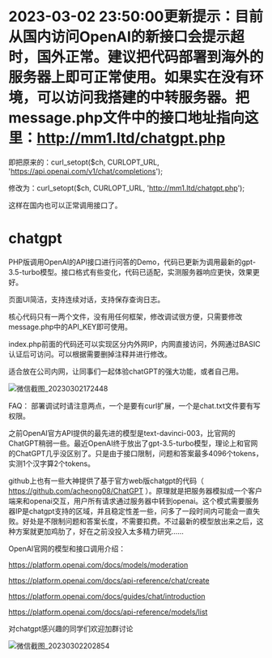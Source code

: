 # 2023-03-02 23:50:00更新提示：目前从国内访问OpenAI的新接口会提示超时，国外正常。建议把代码部署到海外的服务器上即可正常使用。如果实在没有环境，可以访问我搭建的中转服务器。把message.php文件中的接口地址指向这里：http://mm1.ltd/chatgpt.php

即把原来的：curl_setopt($ch, CURLOPT_URL, 'https://api.openai.com/v1/chat/completions');

修改为：curl_setopt($ch, CURLOPT_URL, 'http://mm1.ltd/chatgpt.php');

这样在国内也可以正常调用接口了。
# chatgpt
PHP版调用OpenAI的API接口进行问答的Demo，代码已更新为调用最新的gpt-3.5-turbo模型。接口格式有些变化，代码已适配，实测服务器响应更快，效果更好。

页面UI简洁，支持连续对话，支持保存查询日志。

核心代码只有一两个文件，没有用任何框架，修改调试很方便，只需要修改message.php中的API_KEY即可使用。

index.php前面的代码还可以实现区分内外网IP，内网直接访问，外网通过BASIC认证后可访问。可以根据需要删掉注释并进行修改。

适合放在公司内网，让同事们一起体验chatGPT的强大功能，或者自己用。

![微信截图_20230302172448](https://user-images.githubusercontent.com/5563148/222393529-f21d8db3-0079-4062-bd0f-677d5f40aadc.png)


FAQ：
部署调试时请注意两点，一个是要有curl扩展，一个是chat.txt文件要有写权限。

之前OpenAI官方API提供的最先进的模型是text-davinci-003，比官网的ChatGPT稍弱一些。最近OpenAI终于放出了gpt-3.5-turbo模型，理论上和官网的ChatGPT几乎没区别了。只是由于接口限制，问题和答案最多4096个tokens，实测1个汉字算2个tokens。

github上也有一些大神提供了基于官方web版chatgpt的代码（ https://github.com/acheong08/ChatGPT ）。原理就是把服务器模拟成一个客户端来和openai交互，用户所有请求通过服务器中转到openai。这个模式需要服务器IP是chatgpt支持的区域，并且稳定性差一些，问多了一段时间内可能会一直失败。好处是不限制问题和答案长度，不需要扣费。不过最新的模型放出来之后，这种方案就更加鸡肋了，好在之前没投入太多精力研究……

OpenAI官网的模型和接口调用介绍：

https://platform.openai.com/docs/models/moderation

https://platform.openai.com/docs/api-reference/chat/create

https://platform.openai.com/docs/guides/chat/introduction

https://platform.openai.com/docs/api-reference/models/list


对chatgpt感兴趣的同学们欢迎加群讨论

![微信截图_20230302202854](https://user-images.githubusercontent.com/5563148/222429139-f71c6bd3-8145-4038-9cd5-8654c7cf77c1.png)


